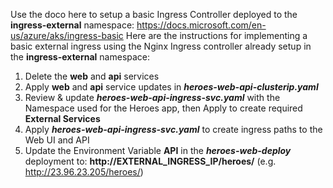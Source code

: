 Use the doco here to setup a basic Ingress Controller deployed to the  **ingress-external** namespace: https://docs.microsoft.com/en-us/azure/aks/ingress-basic
Here are the instructions for implementing a basic external ingress using the Nginx Ingress controller already setup in the **ingress-external** namespace:

1. Delete the **web** and **api** services
2. Apply **web** and **api** service updates in ***heroes-web-api-clusterip.yaml***
3. Review & update ***heroes-web-api-ingress-svc.yaml*** with the Namespace used for the Heroes app, then Apply to create required **External Services**
4. Apply ***heroes-web-api-ingress-svc.yaml*** to create ingress paths to the Web UI and API
5. Update the Environment Variable **API** in the ***heroes-web-deploy*** deployment to: **http://EXTERNAL_INGRESS_IP/heroes/** (e.g. http://23.96.23.205/heroes/)
